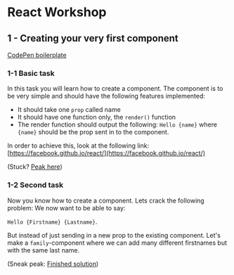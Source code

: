 # React Workshop

## 1 - Creating your very first component

[CodePen boilerplate](https://codepen.io/damoberg/pen/OmXBKv?editors=0010)

### 1-1 Basic task
In this task you will learn how to create a component. The component is to be very simple and should have the following features implemented:

- It should take one `prop` called name
- It should have one function only, the `render()` function
- The render function should output the following: `Hello {name}` where `{name}` should be the prop sent in to the component. 

In order to achieve this, look at the following link: 
[https://facebook.github.io/react/](https://facebook.github.io/react/)

(Stuck? [Peak here](http://codepen.io/albinhallden/pen/MmKmjM))

### 1-2 Second task
Now you know how to create a component. Lets crack the following problem:
We now want to be able to say: 

`Hello {Firstname} {Lastname}`. 

But instead of just sending in a new prop to the existing component. Let's make a `family`-component where we can add many different firstnames but with the same last name.

(Sneak peak: [Finished solution](https://codepen.io/albinhallden/pen/rmxpzq))
